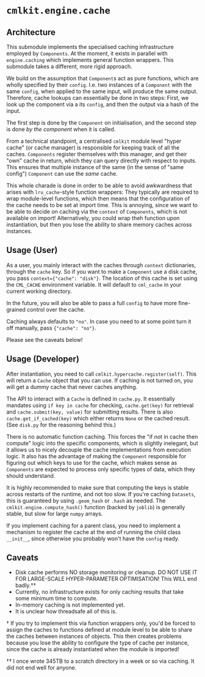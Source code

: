 # `cmlkit.engine.cache`

## Architecture

This submodule implements the specialised caching infrastructure employed by `Components`. At the moment, it exists in parallel with `engine.caching` which implements general function wrappers. This submodule takes a different, more rigid approach.

We build on the assumption that `Component`s act as pure functions, which are wholly specified by their `config`. I.e. two instances of a `Component` with the same `config`, when applied to the same input, will produce the same output. Therefore, cache lookups can essentially be done in two steps: First, we look up the component via a its `config`, and then the output via a hash of the input.

The first step is done by the `Component` on initialisation, and the second step is done *by the component* when it is called.

From a technical standpoint, a centralised `cmlkit` module level "hyper cache" (or cache manager) is responsible for keeping track of all the caches. `Components` register themselves with this manager, and get their "own" cache in return, which they can query directly with respect to inputs. This ensures that multiple instance of the same (in the sense of "same config") `Component` can use the *same* cache.

This whole charade is done in order to be able to avoid awkwardness that arises with `lru_cache`-style function wrappers: They typically are required to wrap module-level functions, which then means that the configuration of the cache needs to be set at import time. This is annoying, since we want to be able to decide on caching via the `context` of `Components`, which is not available on import! Alternatively, you could wrap theh function upon instantiation, but then you lose the ability to share memory caches across instances.

## Usage (User)

As a user, you mainly interact with the caches through `context` dictionaries, through the `cache` key. So if you want to make a `Component` use a disk cache, you pass `context={"cache": "disk"}`. The location of this cache is set using the `CML_CACHE` environment variable. It will default to `cml_cache` in your current working directory.

In the future, you will also be able to pass a full `config` to have more fine-grained control over the cache.

Caching always defaults to `"no"`. In case you need to at some point turn it off manually, pass `{"cache": "no"}`.

Please see the caveats below!

## Usage (Developer)

After instantiation, you need to call `cmlkit.hypercache.register(self)`. This will return a `Cache` object that you can use. If caching is not turned on, you will get a dummy cache that never caches anything.

The API to interact with a `Cache` is defined in `cache.py`. It essentially mandates using `if key in cache` for checking, `cache.get(key)` for retrieval and `cache.submit(key, value)` for submitting results. There is also `cache.get_if_cached(key)` which either returns `None` or the cached result. (See `disk.py` for the reasoning behind this.)

There is no automatic function caching. This forces the "if not in cache then compute" logic into the specific components, which is slightly inelegant, but it allows us to nicely decouple the cache implementations from execution logic. It also has the advantage of making the `Component` responsible for figuring out which keys to use for the cache, which makes sense as `Components` are expected to process only specific types of data, which they should understand.

It is highly recommended to make sure that computing the keys is stable across restarts of the runtime, and not too slow. If you're caching `Datasets`, this is guaranteed by using `.geom_hash` or `.hash` as needed. The `cmlkit.engine.compute_hash()` function (backed by `joblib`) is generally stable, but slow for large `numpy` arrays.

If you implement caching for a parent class, you need to implement a mechanism to register the cache at the end of running the child class `__init__`, since otherwise you probably won't have the `config` ready.


## Caveats

- Disk cache performs NO storage monitoring or cleanup. DO NOT USE IT FOR LARGE-SCALE HYPER-PARAMETER OPTIMISATION! This WILL end badly.††
- Currently, no infrastructure exists for only caching results that take some minimum time to compute.
- In-memory caching is not implemented yet.
- It is unclear how threadsafe all of this is.

† If you try to implement this via function wrappers only, you'd be forced to assign the caches to functions defined at module level to be able to share the caches between instances of objects. This then creates problems because you lose the ability to configure the type of cache per instance, since the cache is already instantiated when the module is imported!

†† I once wrote 345TB to a scratch directory in a week or so via caching. It did not end well for anyone.